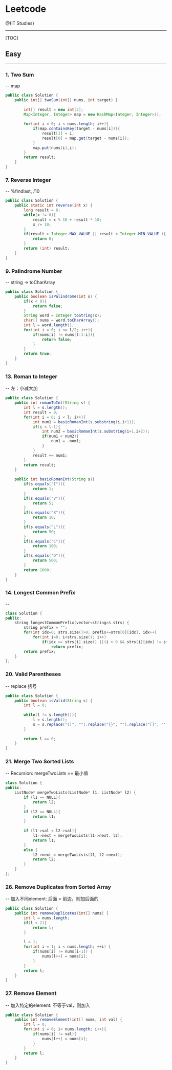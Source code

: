 # Leetcode

@(IT Studies)


-------------------

[TOC]

## Easy
-------------------

### 1. Two Sum
-- map
``` java
public class Solution {
    public int[] twoSum(int[] nums, int target) {
     
		int[] result = new int[2];
		Map<Integer, Integer> map = new HashMap<Integer, Integer>();
		
		for(int i = 0; i < nums.length; i++){
		    if(map.containsKey(target - nums[i])){
		        result[1] = i;
		        result[0] = map.get(target - nums[i]);
		    }
		    map.put(nums[i],i);
		}
		return result;
    }
}
```
### 7. Reverse Integer
-- %findlast, /10
``` java
public class Solution {
    public static int reverse(int x) {
		long result = 0;
		while(x != 0){
			result = x % 10 + result * 10;
			x /= 10;
		}
		if(result > Integer.MAX_VALUE || result < Integer.MIN_VALUE ){
			return 0;
		}
		return (int) result;
    }
}
```
### 9. Palindrome Number
-- string -> toCharArray
``` java
public class Solution {
    public boolean isPalindrome(int x) {
        if(x < 0){
            return false;
        }
        String word = Integer.toString(x);
        char[] nums = word.toCharArray();
        int l = word.length();
        for(int i = 0; i <= l/2; i++){
        	if(nums[i] != nums[l-1-i]){
        		return false;
        	}
        }
        return true;
    }
}
```
### 13. Roman to Integer
-- 左：小减大加
``` java
public class Solution {
    public int romanToInt(String s) {
        int l = s.length();
		int result = 0;
		for(int i = 0; i < l; i++){
			int num1 = basicRomanInt(s.substring(i,i+1));
			if(i < l-1){
				int num2 = basicRomanInt(s.substring(i+1,i+2));
				if(num1 < num2){
					num1 = -num1;
				}
			}
			result += num1;
		}
		return result;
    }
    
    public int basicRomanInt(String s){
		if(s.equals("I")){
			return 1;
		}
		if(s.equals("V")){
			return 5;
		}
		if(s.equals("X")){
			return 10;
		}
		if(s.equals("L")){
			return 50;
		}
		if(s.equals("C")){
			return 100;
		}
		if(s.equals("D")){
			return 500;
		}
	    return 1000;
	}
}
```
### 14. Longest Common Prefix
-- 
``` cpp
class Solution {
public:
    string longestCommonPrefix(vector<string>& strs) {
        string prefix = "";
        for(int idx=0; strs.size()>0; prefix+=strs[0][idx], idx++)
            for(int i=0; i<strs.size(); i++)
                if(idx >= strs[i].size() ||(i > 0 && strs[i][idx] != strs[i-1][idx]))
                    return prefix;
        return prefix;
    }
};
```
### 20. Valid Parentheses
-- replace 括号
``` java
public class Solution {
    public boolean isValid(String s) {
        int l = 0;
        
        while(l != s.length()){
            l = s.length();
            s = s.replace("()", "").replace("{}", "").replace("[]", "");
        }
        
        return l == 0;
    }       
}
```
### 21. Merge Two Sorted Lists
-- Recursion: mergeTwoLists == 最小值
``` cpp
class Solution {
public:
    ListNode* mergeTwoLists(ListNode* l1, ListNode* l2) {
        if (l1 == NULL){
            return l2;
        }  
        if (l2 == NULL){
            return l1;
        }
        
        if (l1->val < l2->val){
            l1->next = mergeTwoLists(l1->next, l2);
            return l1;
        }
        else { 
            l2->next = mergeTwoLists(l1, l2->next);
            return l2;
        }
    }
};
```
### 26. Remove Duplicates from Sorted Array
-- 加入不同element: 后面 > 前边，则加后面的
``` java
public class Solution {
    public int removeDuplicates(int[] nums) {
	    int l = nums.length;
        if(l < 2){
	        return l;
        }
        
        l = 1;
        for(int i = 1; i < nums.length; ++i) {
            if(nums[i] != nums[i-1]) {
                nums[l++] = nums[i];
            }
        }
        return l;
    }
}
```
### 27. Remove Element
-- 加入特定的element: 不等于val，则加入
``` java
public class Solution {
    public int removeElement(int[] nums, int val) {
        int l = 0;
        for(int i = 0; i< nums.length; i++){
            if(nums[i] != val){
                nums[l++] = nums[i]; 
            }
        }
        return l;
    }
}
```